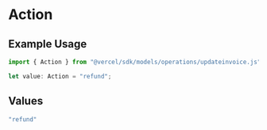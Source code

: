 # Action

## Example Usage

```typescript
import { Action } from "@vercel/sdk/models/operations/updateinvoice.js";

let value: Action = "refund";
```

## Values

```typescript
"refund"
```